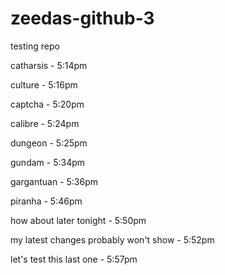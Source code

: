 # zeedas-github-3
testing repo

catharsis - 5:14pm

culture - 5:16pm

captcha - 5:20pm

calibre - 5:24pm

dungeon - 5:25pm

gundam - 5:34pm

gargantuan - 5:36pm

piranha - 5:46pm

how about later tonight - 5:50pm

my latest changes probably won't show - 5:52pm

let's test this last one - 5:57pm